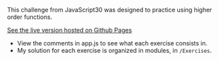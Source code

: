 This challenge from JavaScript30 was designed to practice using higher order functions.

[See the live version hosted on Github Pages](https://github.com/angelique-df/04Array_Cardio_Day_1/deployments/activity_log?environment=github-pages
)

* View the comments in app.js to see what each exercise consists in.
* My solution for each exercise is organized in modules, in ```/Exercises```.